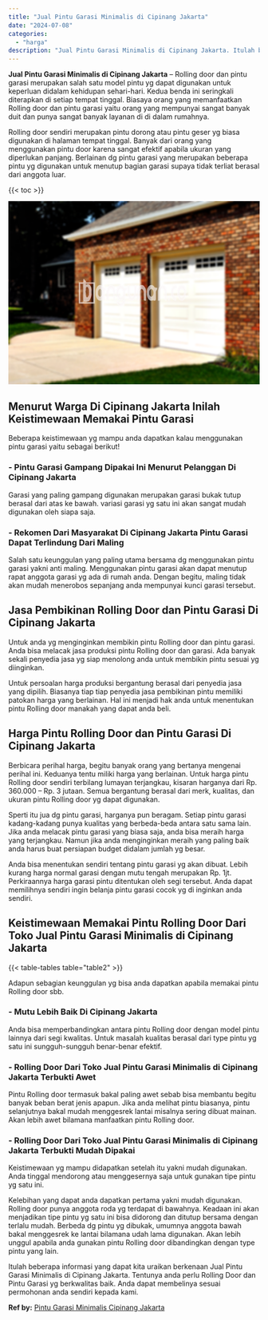 ```yaml
---
title: "Jual Pintu Garasi Minimalis di Cipinang Jakarta"
date: "2024-07-08"
categories: 
  - "harga"
description: "Jual Pintu Garasi Minimalis di Cipinang Jakarta. Itulah beberapa informasi yang dapat kita uraikan berkenaan Jual Pintu Garasi Minimalis di Cipinang Jakarta...."
---
```


**Jual Pintu Garasi Minimalis di Cipinang Jakarta** – Rolling door dan pintu garasi merupakan salah satu model pintu yg dapat digunakan untuk keperluan didalam kehidupan sehari-hari. Kedua benda ini seringkali diterapkan di setiap tempat tinggal. Biasaya orang yang memanfaatkan Rolling door dan pintu garasi yaitu orang yang mempunyai sangat banyak duit dan punya sangat banyak layanan di di dalam rumahnya.

Rolling door sendiri merupakan pintu dorong atau pintu geser yg biasa digunakan di halaman tempat tinggal. Banyak dari orang yang menggunakan pintu door karena sangat efektif apabila ukuran yang diperlukan panjang. Berlainan dg pintu garasi yang merupakan beberapa pintu yg digunakan untuk menutup bagian garasi supaya tidak terliat berasal dari anggota luar.

{{< toc >}}

![Jual Pintu Garasi Minimalis di Cipinang Jakarta](/images/pintu-garasi-02.png)

## Menurut Warga Di Cipinang Jakarta Inilah Keistimewaan Memakai Pintu Garasi

Beberapa keistimewaan yg mampu anda dapatkan kalau menggunakan pintu garasi yaitu sebagai berikut!

### \- Pintu Garasi Gampang Dipakai Ini Menurut Pelanggan Di Cipinang Jakarta

Garasi yang paling gampang digunakan merupakan garasi bukak tutup berasal dari atas ke bawah. variasi garasi yg satu ini akan sangat mudah digunakan oleh siapa saja.

### \- Rekomen Dari Masyarakat Di Cipinang Jakarta Pintu Garasi Dapat Terlindung Dari Maling

Salah satu keunggulan yang paling utama bersama dg menggunakan pintu garasi yakni anti maling. Menggunakan pintu garasi akan dapat menutup rapat anggota garasi yg ada di rumah anda. Dengan begitu, maling tidak akan mudah menerobos sepanjang anda mempunyai kunci garasi tersebut.

## Jasa Pembikinan Rolling Door dan Pintu Garasi Di Cipinang Jakarta

Untuk anda yg menginginkan membikin pintu Rolling door dan pintu garasi. Anda bisa melacak jasa produksi pintu Rolling door dan garasi. Ada banyak sekali penyedia jasa yg siap menolong anda untuk membikin pintu sesuai yg diinginkan.

Untuk persoalan harga produksi bergantung berasal dari penyedia jasa yang dipilih. Biasanya tiap tiap penyedia jasa pembikinan pintu memiliki patokan harga yang berlainan. Hal ini menjadi hak anda untuk menentukan pintu Rolling door manakah yang dapat anda beli.

## Harga Pintu Rolling Door dan Pintu Garasi Di Cipinang Jakarta

Berbicara perihal harga, begitu banyak orang yang bertanya mengenai perihal ini. Keduanya tentu miliki harga yang berlainan. Untuk harga pintu Rolling door sendiri terbilang lumayan terjangkau, kisaran harganya dari Rp. 360.000 – Rp. 3 jutaan. Semua bergantung berasal dari merk, kualitas, dan ukuran pintu Rolling door yg dapat digunakan.

Sperti itu jua dg pintu garasi, harganya pun beragam. Setiap pintu garasi kadang-kadang punya kualitas yang berbeda-beda antara satu sama lain. Jika anda melacak pintu garasi yang biasa saja, anda bisa meraih harga yang terjangkau. Namun jika anda menginginkan meraih yang paling baik anda harus buat persiapan budget didalam jumlah yg besar.

Anda bisa menentukan sendiri tentang pintu garasi yg akan dibuat. Lebih kurang harga normal garasi dengan mutu tengah merupakan Rp. 1jt. Perkiraannya harga garasi pintu ditentukan oleh segi tersebut. Anda dapat memilihnya sendiri ingin belanja pintu garasi cocok yg di inginkan anda sendiri.

## Keistimewaan Memakai Pintu Rolling Door Dari Toko Jual Pintu Garasi Minimalis di Cipinang Jakarta

{{< table-tables table="table2" >}}

Adapun sebagian keunggulan yg bisa anda dapatkan apabila memakai pintu Rolling door sbb.

### \- Mutu Lebih Baik Di Cipinang Jakarta

Anda bisa memperbandingkan antara pintu Rolling door dengan model pintu lainnya dari segi kwalitas. Untuk masalah kualitas berasal dari type pintu yg satu ini sungguh-sungguh benar-benar efektif.

### \- Rolling Door Dari Toko Jual Pintu Garasi Minimalis di Cipinang Jakarta Terbukti Awet

Pintu Rolling door termasuk bakal paling awet sebab bisa membantu begitu banyak beban berat jenis apapun. Jika anda melihat pintu biasanya, pintu selanjutnya bakal mudah menggesrek lantai misalnya sering dibuat mainan. Akan lebih awet bilamana manfaatkan pintu Rolling door.

### \- Rolling Door Dari Toko Jual Pintu Garasi Minimalis di Cipinang Jakarta Terbukti Mudah Dipakai

Keistimewaan yg mampu didapatkan setelah itu yakni mudah digunakan. Anda tinggal mendorong atau menggesernya saja untuk gunakan tipe pintu yg satu ini.

Kelebihan yang dapat anda dapatkan pertama yakni mudah digunakan. Rolling door punya anggota roda yg terdapat di bawahnya. Keadaan ini akan menjadikan tipe pintu yg satu ini bisa didorong dan ditutup bersama dengan terlalu mudah. Berbeda dg pintu yg dibukak, umumnya anggota bawah bakal menggesrek ke lantai bilamana udah lama digunakan. Akan lebih unggul apabila anda gunakan pintu Rolling door dibandingkan dengan type pintu yang lain.

Itulah beberapa informasi yang dapat kita uraikan berkenaan Jual Pintu Garasi Minimalis di Cipinang Jakarta. Tentunya anda perlu Rolling Door dan Pintu Garasi yg berkwalitas baik. Anda dapat membelinya sesuai permohonan anda sendiri kepada kami.

**Ref by:** [Pintu Garasi Minimalis Cipinang Jakarta](https://id.wikipedia.org/wiki/Pintu)
